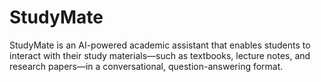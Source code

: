 # StudyMate
StudyMate is an AI-powered academic assistant that enables students to interact with their study materials—such as textbooks, lecture notes, and research papers—in a conversational, question-answering format.
